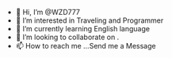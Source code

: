 - 👋 Hi, I’m @WZD777
- 👀 I’m interested in Traveling and Programmer
- 🌱 I’m currently learning English language
- 💞️ I’m looking to collaborate on .
- 📫 How to reach me ...Send me a Message

<!---
WZD777/WZD777 is a ✨ special ✨ repository because its `README.md` (this file) appears on your GitHub profile.
You can click the Preview link to take a look at your changes.
--->

